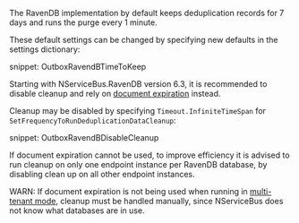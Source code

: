 The RavenDB implementation by default keeps deduplication records for 7 days and runs the purge every 1 minute.

These default settings can be changed by specifying new defaults in the settings dictionary:

snippet: OutboxRavendBTimeToKeep

Starting with NServiceBus.RavenDB version 6.3, it is recommended to disable cleanup and rely on [document expiration](https://ravendb.net/docs/article-page/latest/csharp/server/extensions/expiration) instead.

Cleanup may be disabled by specifying `Timeout.InfiniteTimeSpan` for `SetFrequencyToRunDeduplicationDataCleanup`:

snippet: OutboxRavendBDisableCleanup

If document expiration cannot be used, to improve efficiency it is advised to run cleanup on only one endpoint instance per RavenDB database, by disabling clean up on all other endpoint instances.

WARN: If document expiration is not being used when running in [multi-tenant mode](/persistence/ravendb/#multi-tenant-support), cleanup must be handled manually, since NServiceBus does not know what databases are in use.
